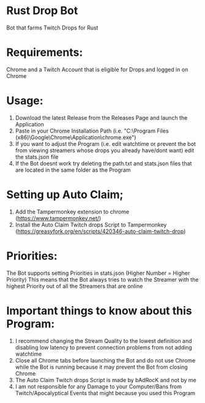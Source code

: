 # Rust Drop Bot
Bot that farms Twitch Drops for Rust

# Requirements: 

Chrome and a Twitch Account that is eligible for Drops and logged in on Chrome

# Usage:

1. Download the latest Release from the Releases Page and launch the Application
2. Paste in your Chrome Installation Path (i.e. "C:\Program Files (x86)\Google\Chrome\Application\chrome.exe")
4. If you want to adjust the Program (i.e. edit watchtime or prevent the bot from viewing streamers whose drops you already have/dont want) edit the stats.json file
5. If the Bot doesnt work try deleting the path.txt and stats.json files that are located in the same folder as the Program

# Setting up Auto Claim;
1. Add the Tampermonkey extension to chrome (https://www.tampermonkey.net/)
2. Install the Auto Claim Twitch drops Script to Tampermonkey (https://greasyfork.org/en/scripts/420346-auto-claim-twitch-drop)

# Priorities:
The Bot supports setting Priorities in stats.json (Higher Number = Higher Priority)
This means that the Bot always tries to watch the Streamer with the highest Priority out of all the Streamers that are online

# Important things to know about this Program:
1. I recommend changing the Stream Quality to the lowest definition and disabling low latency to prevent connection problems from not adding watchtime
2. Close all Chrome tabs before launching the Bot and do not use Chrome while the Bot is running because it may prevent the Bot from closing Chrome
3. The Auto Claim Twitch drops Script is made by bAdRocK and not by me
4. I am not responsible for any Damage to your Computer/Bans from Twitch/Apocalyptical Events that might because you used this Program
